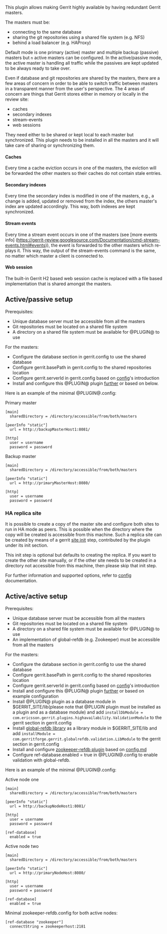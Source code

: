 
This plugin allows making Gerrit highly available by having redundant Gerrit
masters.

The masters must be:

* connecting to the same database
* sharing the git repositories using a shared file system (e.g. NFS)
* behind a load balancer (e.g. HAProxy)

Default mode is one primary (active) master and multiple backup (passive) masters
but `n` active masters can be configured. In the active/passive mode, the active
master is handling all traffic while the passives are kept updated to be always
ready to take over.

Even if database and git repositories are shared by the masters, there are a few
areas of concern in order to be able to switch traffic between masters in a
transparent manner from the user's perspective. The 4 areas of concern are
things that Gerrit stores either in memory or locally in the review site:

* caches
* secondary indexes
* stream-events
* web sessions

They need either to be shared or kept local to each master but synchronized.
This plugin needs to be installed in all the masters and it will take care of sharing
or synchronizing them.

#### Caches
Every time a cache eviction occurs in one of the masters, the eviction will be
forwarded the other masters so their caches do not contain stale entries.

#### Secondary indexes
Every time the secondary index is modified in one of the masters, e.g., a change
is added, updated or removed from the index, the others master's index are
updated accordingly. This way, both indexes are kept synchronized.

#### Stream events
Every time a stream event occurs in one of the masters (see [more events info]
(https://gerrit-review.googlesource.com/Documentation/cmd-stream-events.html#events)),
the event is forwarded to the other masters which re-plays it. This way, the
output of the stream-events command is the same, no matter which master a client
is connected to.

#### Web session
The built-in Gerrit H2 based web session cache is replaced with a file based
implementation that is shared amongst the masters.

## Active/passive setup

Prerequisites:

* Unique database server must be accessible from all the masters
* Git repositories must be located on a shared file system
* A directory on a shared file system must be available for @PLUGIN@ to use

For the masters:

* Configure the database section in gerrit.config to use the shared database
* Configure gerrit.basePath in gerrit.config to the shared repositories location
* Configure gerrit.serverId in gerrit.config based on [config](config.md)'s introduction
* Install and configure this @PLUGIN@ plugin [further](config.md) or based on below.

Here is an example of the minimal @PLUGIN@.config:

Primary master

```
[main]
  sharedDirectory = /directory/accessible/from/both/masters

[peerInfo "static"]
  url = http://backupMasterHost1:8081/

[http]
  user = username
  password = password
```

Backup master

```
[main]
  sharedDirectory = /directory/accessible/from/both/masters

[peerInfo "static"]
  url = http://primaryMasterHost:8080/

[http]
  user = username
  password = password
```

### HA replica site

It is possible to create a copy of the master site and configure both sites to run
in HA mode as peers. This is possible when the directory where the copy will be
created is accessible from this machine. Such a replica site can be created by
means of a gerrit [site init](../../../Documentation/pgm-init.html) step,
contributed by the plugin under its init section.

This init step is optional but defaults to creating the replica. If you want to
create the other site manually, or if the other site needs to be created in a
directory not accessible from this machine, then please skip that init step.

For further information and supported options, refer to [config](config.md)
documentation.

## Active/active setup

Prerequisites:

* Unique database server must be accessible from all the masters
* Git repositories must be located on a shared file system
* A directory on a shared file system must be available for @PLUGIN@ to use
* An implementation of global-refdb (e.g. Zookeeper) must be accessible from all the masters

For the masters:

* Configure the database section in gerrit.config to use the shared database
* Configure gerrit.basePath in gerrit.config to the shared repositories location
* Configure gerrit.serverId in gerrit.config based on [config](config.md)'s introduction
* Install and configure this @PLUGIN@ plugin [further](config.md) or based on example
configuration
* Install @PLUGIN@ plugin as a database module in $GERRIT_SITE/lib(please note that
@PLUGIN plugin must be installed as a plugin and as a database module) and add
`installDbModule = com.ericsson.gerrit.plugins.highavailability.ValidationModule`
to the gerrit section in gerrit.config
* Install [global-refdb library](https://mvnrepository.com/artifact/com.gerritforge/global-refdb) as a library module in $GERRIT_SITE/lib and add
`installModule = com.gerritforge.gerrit.globalrefdb.validation.LibModule` to the gerrit
section in gerrit.config
* Install and configure [zookeeper-refdb plugin](https://gerrit-ci.gerritforge.com/view/Plugins-master/job/plugin-zookeeper-refdb-bazel-master) based on [config.md](https://gerrit.googlesource.com/plugins/zookeeper-refdb/+/refs/heads/master/src/main/resources/Documentation/config.md)
* Configure ref-database.enabled = true in @PLUGIN@.config to enable validation with
global-refdb.

Here is an example of the minimal @PLUGIN@.config:

Active node one

```
[main]
  sharedDirectory = /directory/accessible/from/both/masters

[peerInfo "static"]
  url = http://backupNodeHost1:8081/

[http]
  user = username
  password = password

[ref-database]
  enabled = true
```

Active node two

```
[main]
  sharedDirectory = /directory/accessible/from/both/masters

[peerInfo "static"]
  url = http://primaryNodeHost:8080/

[http]
  user = username
  password = password

[ref-database]
  enabled = true
```

Minimal zookeeper-refdb.config for both active nodes:

```
[ref-database "zookeeper"]
  connectString = zookeeperhost:2181
```